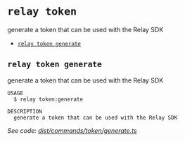 `relay token`
=============

generate a token that can be used with the Relay SDK

* [`relay token generate`](#relay-token-generate)

## `relay token generate`

generate a token that can be used with the Relay SDK

```
USAGE
  $ relay token:generate

DESCRIPTION
  generate a token that can be used with the Relay SDK
```

_See code: [dist/commands/token/generate.ts](https://github.com/relaypro/relay-cli/blob/v1.3.1/dist/commands/token/generate.ts)_
